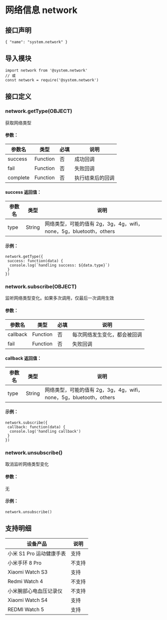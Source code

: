 # 网络信息 network

## 接口声明
```
{ "name": "system.network" }
```

## 导入模块
```
import network from '@system.network' 
// 或 
const network = require('@system.network')
```

## 接口定义
### network.getType(OBJECT)
获取网络类型
#### 参数：
参数名 | 类型 | 必填 | 说明  
---|---|---|---  
success | Function | 否 | 成功回调  
fail | Function | 否 | 失败回调  
complete | Function | 否 | 执行结束后的回调  

#### success 返回值：
参数名 | 类型 | 说明  
---|---|---  
type | String | 网络类型，可能的值有 2g，3g，4g，wifi，none，5g，bluetooth，others  

#### 示例：
```
network.getType({
 success: function(data) {
  console.log(`handling success: ${data.type}`)
 }
})
```

### network.subscribe(OBJECT)
监听网络类型变化。如果多次调用，仅最后一次调用生效
#### 参数：
参数名 | 类型 | 必填 | 说明  
---|---|---|---  
callback | Function | 否 | 每次网络发生变化，都会被回调  
fail | Function | 否 | 失败回调  

#### callback 返回值：
参数名 | 类型 | 说明  
---|---|---  
type | String | 网络类型，可能的值有 2g，3g，4g，wifi，none，5g，bluetooth，others  

#### 示例：
```
network.subscribe({
 callback: function(data) {
  console.log('handling callback')
 }
})
```

### network.unsubscribe()
取消监听网络类型变化
#### 参数：
无
#### 示例：
```
network.unsubscribe()
```

## 支持明细
设备产品 | 说明  
---|---  
小米 S1 Pro 运动健康手表 | 支持  
小米手环 8 Pro | 不支持  
Xiaomi Watch S3 | 支持  
Redmi Watch 4 | 不支持  
小米腕部心电血压记录仪 | 不支持  
Xiaomi Watch S4 | 支持  
REDMI Watch 5 | 支持
